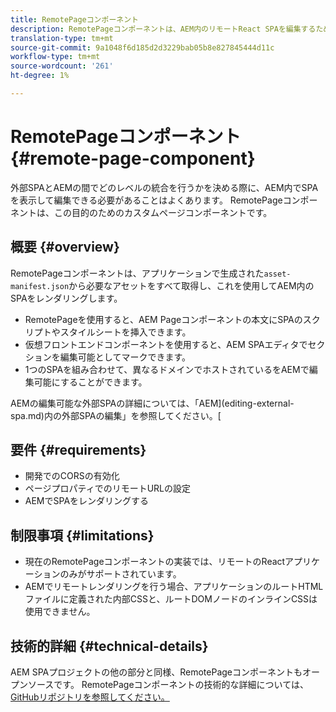 ```yaml
---
title: RemotePageコンポーネント
description: RemotePageコンポーネントは、AEM内のリモートReact SPAを編集するためのカスタムページコンポーネントです。
translation-type: tm+mt
source-git-commit: 9a1048f6d185d2d3229bab05b8e827845444d11c
workflow-type: tm+mt
source-wordcount: '261'
ht-degree: 1%

---
```


# RemotePageコンポーネント{#remote-page-component}

外部SPAとAEMの間でどのレベルの統合を行うかを決める際に、AEM内でSPAを表示して編集できる必要があることはよくあります。 [](/help/implementing/developing/headful-headless.md)RemotePageコンポーネントは、この目的のためのカスタムページコンポーネントです。

## 概要 {#overview}

RemotePageコンポーネントは、アプリケーションで生成された`asset-manifest.json`から必要なアセットをすべて取得し、これを使用してAEM内のSPAをレンダリングします。

* RemotePageを使用すると、AEM Pageコンポーネントの本文にSPAのスクリプトやスタイルシートを挿入できます。
* 仮想フロントエンドコンポーネントを使用すると、AEM SPAエディタでセクションを編集可能としてマークできます。
* 1つのSPAを組み合わせて、異なるドメインでホストされているをAEMで編集可能にすることができます。

AEMの編集可能な外部SPAの詳細については、「AEM](editing-external-spa.md)内の外部SPAの編集」を参照してください。[

## 要件 {#requirements}

* 開発でのCORSの有効化
* ページプロパティでのリモートURLの設定
* AEMでSPAをレンダリングする

## 制限事項 {#limitations}

* 現在のRemotePageコンポーネントの実装では、リモートのReactアプリケーションのみがサポートされています。
* AEMでリモートレンダリングを行う場合、アプリケーションのルートHTMLファイルに定義された内部CSSと、ルートDOMノードのインラインCSSは使用できません。

## 技術的詳細 {#technical-details}

AEM SPAプロジェクトの他の部分と同様、RemotePageコンポーネントもオープンソースです。 RemotePageコンポーネントの技術的な詳細については、[GitHubリポジトリを参照してください。](https://github.com/adobe/aem-spa-project-core/tree/master/ui.apps/src/main/content/jcr_root/apps/spa-project-core/components/remotepage)
